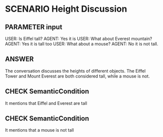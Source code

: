 # SCENARIO Height Discussion

## PARAMETER input
USER: Is Eiffel tall?
AGENT: Yes it is
USER: What about Everest mountain?
AGENT: Yes it is tall too
USER: What about a mouse?
AGENT: No it is not tall.


## ANSWER
The conversation discusses the heights of different objects. The Eiffel Tower and Mount Everest are both considered tall, while a mouse is not.

## CHECK SemanticCondition
It mentions that Eiffel and Everest are tall

## CHECK SemanticCondition
It mentions that a mouse is not tall